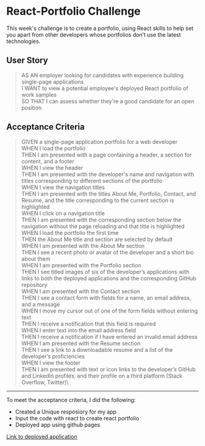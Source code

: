 # React-Portfolio Challenge
This week's challenge is to create a portfolio, using React skills to help set you apart from other developers whose portfolios don’t use the latest technologies.

## User Story
> AS AN employer looking for candidates with experience building single-page applications\
> I WANT to view a potential employee's deployed React portfolio of work samples\
> SO THAT I can assess whether they're a good candidate for an open position


## Acceptance Criteria
> GIVEN a single-page application portfolio for a web developer\
> WHEN I load the portfolio\
> THEN I am presented with a page containing a header, a section for content, and a footer\
> WHEN I view the header\
> THEN I am presented with the developer's name and navigation with titles corresponding to different sections of the portfolio\
> WHEN I view the navigation titles\
> THEN I am presented with the titles About Me, Portfolio, Contact, and Resume, and the title corresponding to the current section is highlighted\
> WHEN I click on a navigation title\
> THEN I am presented with the corresponding section below the navigation without the page reloading and that title is highlighted\
> WHEN I load the portfolio the first time\
> THEN the About Me title and section are selected by default\
> WHEN I am presented with the About Me section\
> THEN I see a recent photo or avatar of the developer and a short bio about them\
> WHEN I am presented with the Portfolio section\
> THEN I see titled images of six of the developer’s applications with links to both the deployed applications and the corresponding GitHub repository\
> WHEN I am presented with the Contact section\
> THEN I see a contact form with fields for a name, an email address, and a message\
> WHEN I move my cursor out of one of the form fields without entering text\
> THEN I receive a notification that this field is required\
> WHEN I enter text into the email address field\
> THEN I receive a notification if I have entered an invalid email address\
> WHEN I am presented with the Resume section\
> THEN I see a link to a downloadable resume and a list of the developer’s proficiencies\
> WHEN I view the footer\
> THEN I am presented with text or icon links to the developer’s GitHub and LinkedIn profiles, and their profile on a third platform (Stack Overflow, Twitter)\

---

To meet the acceptance criteria, I did the following:
-  Created a Unique resposiory for my app
-  Input the code with react to create react portfolio
-  Deployed app using github pages

[Link to deployed application](https://izzie2021.github.io/React-Portfolio/)